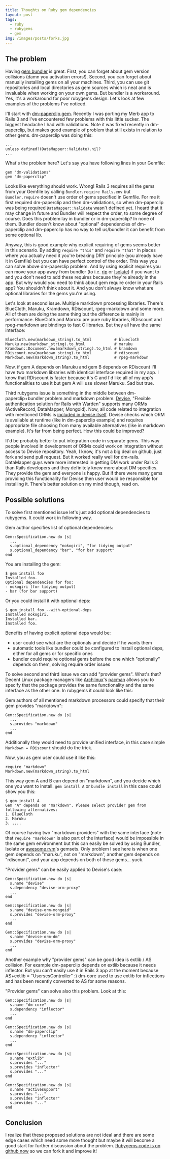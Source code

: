 ```yaml
---
title: Thoughts on Ruby gem dependencies
layout: post
tags:
  - ruby
  - rubygems
  - gem
img: /images/posts/forks.jpg
---
```


## The problem

Having [gem bundler](http://gembundler.com) is great. First, you can forget about gem version collisions (damn you activation errors!). Second, you can forget about manually installing gems on all your machines. Third, you can use git repositories and local directories as gem sources which is neat and is invaluable when working on your own gems. But bundler is a workaround. Yes, it's a workaround for poor rubygems design. Let's look at few examples of the problems I've noticed.

I'll start with [dm-paperclip gem](http://github.com/krobertson/dm-paperclip). Recently I was porting my Merb app to Rails 3 and I've encountered few problems with this little sucker. The biggest headache I had with validations. Note it was fixed recently in dm-paperclip, but makes good example of problem that still exists in relation to other gems. dm-paperclip was doing this:

    ...
    unless defined?(DataMapper::Validate).nil?
    ...

What's the problem here? Let's say you have following lines in your Gemfile:

    gem "dm-validations"
    gem "dm-paperclip"

Looks like everything should work. Wrong! Rails 3 requires all the gems from your Gemfile by calling `Bundler.require Rails.env` but `Bundler.require` doesn't use order of gems specified in Gemfile. For me it first required dm-paperclip and then dm-validations, so when dm-paperclip was being required `DataMapper::Validate` wasn't defined yet. I heard that it may change in future and Bundler will respect the order, to some degree of course. Does this problem lay in bundler or in dm-paperclip? In none of them. Bundler doesn't know about "optional" dependencies of dm-paperclip and dm-paperclip has no way to tell us/bundler it can benefit from some optional lib. 

Anyway, this is good example why explicit requiring of gems seems better in this scenario. By adding `require "this"` and `require "that"` in places where you actually need it you're breaking DRY principle (you already have it in Gemfile) but you can have perfect control of the order. This way you can solve above dm-paperclip problem. And by using explicit requires you can move your app away from bundler (to i.e. [rip](http://github.com/defunkt/rip) or [Isolate](http://github.com/jbarnette/isolate)) if you want to and you don't need to add these requires because they're already in the app. But why would you need to think about gem require order in your Rails app? You shouldn't think about it. And you don't always know what are optional libraries for the gems you're using.

Let's look at second issue. Multiple markdown processing libraries. There's BlueCloth, Maruku, Kramdown, RDiscount, rpeg-markdown and some more. All of them are doing the same thing but the difference is mainly in performance. BlueCloth and Maruku are pure ruby libraries, RDiscount and rpeg-markdown are bindings to fast C libraries. But they all have the same interface:

    BlueCloth.new(markdown_string).to_html          # bluecloth
    Maruku.new(markdown_string).to_html             # maruku
    Kramdown::Document.new(markdown_string).to_html # kramdown
    RDiscount.new(markdown_string).to_html          # rdiscount
    Markdown.new(markdown_string).to_html           # rpeg-markdown

Now, if gem A depends on Maruku and gem B depends on RDiscount I'll have two markdown libraries with identical interface required in my app. I know that RDiscount is faster because it's C and I'd like all of my app's functionalities to use it but gem A will use slower Maruku. Sad but true.

Third rubygems issue is something in the middle between dm-paperclip+bundler problem and markdown problem. [Devise](http://github.com/plataformatec/devise), "Flexible authentication solution for Rails with Warden" supports many ORMs (ActiveRecord, DataMapper, Mongoid). Now, all code related to integration with mentioned ORMs is [included in devise itself](http://github.com/plataformatec/devise/tree/master/lib/devise/orm/). Devise checks which ORM is available at runtime (like in dm-paperclip example) and requires appropriate file choosing from many available alternatives (like in markdown example). It's far from being perfect. How this could be improved? 

It'd be probably better to put integration code in separate gems. This way people involved in development of ORMs could work on integration without access to Devise repository. Yeah, I know, it's not a big deal on github, just fork and send pull request. But it worked really well for dm-rails. DataMapper guys were more interested in getting DM work under Rails 3 than Rails developers and they definitely knew more about DM specifics. They provide the gem and everyone is happy. But if there were many gems providing this functionality for Devise then user would be responsible for installing it. There's better solution on my mind though, read on.

## Possible solutions

To solve first mentioned issue let's just add optional dependencies to rubygems. It could work in following way.

Gem author specifies list of optional dependencies:

    Gem::Specification.new do |s|
      ...
      s.optional_dependency "nokogiri", "for tidying output"
      s.optional_dependency "bar", "for bar support"
    end

You are installing the gem:

    $ gem install foo
    Installed foo.
    Optional dependencies for foo:
    - nokogiri (for tidying output)
    - bar (for bar support)

Or you could install it with optional deps:

    $ gem install foo --with-optional-deps
    Installed nokogiri.
    Installed bar.
    Installed foo.

Benefits of having explicit optional deps would be:

  - user could see what are the optionals and decide if he wants them
  - automatic tools like bundler could be configured to install optional deps, either for all gems or for specific ones
  - bundler could require optional gems before the one which "optionally" depends on them, solving require order issues

To solve second and third issue we can add "provider gems". What's that? Decent Linux package managers like [Archlinux](http://archlinux.org)'s [pacman](http://www.archlinux.org/pacman/) allows you to specify that the package provides the same functionality and the same interface as the other one. In rubygems it could look like this:

Gem authors of all mentioned markdown processors could specify that their gem provides "markdown":

    Gem::Specification.new do |s|
      ...
      s.provides "markdown"
      ...
    end

Additionally they would need to provide unified interface, in this case simple `Markdown = RDiscount` should do the trick.

Now, you as gem user could use it like this:

    require "markdown"
    Markdown.new(markdown_string).to_html

This way gem A and B can depend on "markdown", and you decide which one you want to install. `gem install A` or `bundle install` in this case could show you this:

    $ gem install A
    Gem "A" depends on "markdown". Please select provider gem from following alternatives:
    1. BlueCloth
    2. Maruku
    3. ....

Of course having two "markdown providers" with the same interface (note that `require "markdown"` is also part of the interface) would be impossible in the same gem environment but this can easily be solved by using Bundler, Isolate or [awesome rvm](http://rvm.beginrescueend.com/)'s gemsets. Only problem I see here is when one gem depends on "maruku", not on "markdown", another gem depends on "rdiscount", and your app depends on both of these gems... yuck.

"Provider gems" can be easily applied to Devise's case:

    Gem::Specification.new do |s|
      s.name "devise"
      s.dependency "devise-orm-proxy"
      ...
    end

    Gem::Specification.new do |s|
      s.name "devise-orm-mongoid"
      s.provides "devise-orm-proxy"
      ...
    end

    Gem::Specification.new do |s|
      s.name "devise-orm-dm"
      s.provides "devise-orm-proxy"
      ...
    end

Another example why "provider gems" can be good idea is extlib / AS collision. For example dm-paperclip depends on extlib because it needs inflector. But you can't easily use it in Rails 3 app at the moment because AS+extlib = "UsersesController" :) dm-core used to use extlib for inflections and has been recently converted to AS for some reasons.

"Provider gems" can solve also this problem. Look at this:

    Gem::Specification.new do |s|
      s.name "dm-core"
      s.dependency "inflector"
      ...
    end

    Gem::Specification.new do |s|
      s.name "dm-paperclip"
      s.dependency "inflector"
      ...
    end

    Gem::Specification.new do |s|
      s.name "extlib"
      s.provides "..."
      s.provides "inflector"
      s.provides "..."
    end

    Gem::Specification.new do |s|
      s.name "activesupport"
      s.provides "..."
      s.provides "inflector"
      s.provides "..."
    end

## Conclusion

I realize that these proposed solutions are not ideal and there are some edge cases which need some more thought but maybe it will become a good start for further discussion about the problem. [Rubygems code is on github now](http://github.com/rubygems/rubygems) so we can fork it and improve it!
